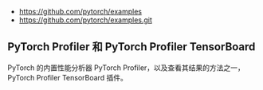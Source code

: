 

- https://github.com/pytorch/examples
- https://github.com/pytorch/examples.git




## PyTorch Profiler 和 PyTorch Profiler TensorBoard 

PyTorch 的内置性能分析器 PyTorch Profiler，以及查看其结果的方法之一，PyTorch Profiler TensorBoard 插件。








